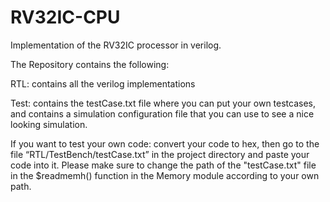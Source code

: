 # RV32IC-CPU

Implementation of the RV32IC processor in verilog.

The Repository contains the following:

RTL: contains all the verilog implementations

Test: contains the testCase.txt file where you can put your own testcases, and contains a simulation configuration file that you can use to see a nice looking simulation.


If you want to test your own code: 
convert your code to hex, 
then go to the file “RTL/TestBench/testCase.txt” in the project directory and paste your code into it. 
Please make sure to change the path of the "testCase.txt" file in the $readmemh() function in the Memory module according to your own path.


